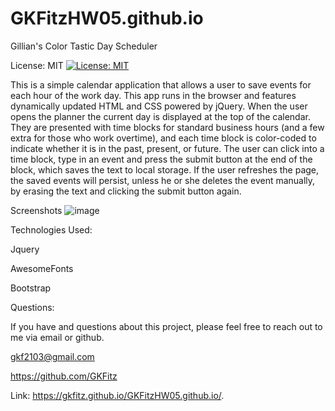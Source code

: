 # GKFitzHW05.github.io

Gillian's Color Tastic Day Scheduler

License: MIT
[![License: MIT](https://img.shields.io/badge/License-MIT-yellow.svg)](https://opensource.org/licenses/MIT)

This is a simple calendar application that allows a user to save events for each hour of the work day. This app runs in the browser and features dynamically updated HTML and CSS powered by jQuery.
When the user opens the planner the current day is displayed at the top of the calendar. They are presented with time blocks for standard business hours (and a few extra for those who work overtime), and each time block is color-coded to indicate whether it is in the past, present, or future. The user can click into a time block, type in an event and press the submit button at the end of the block, which saves the text to local storage. If the user refreshes the page, the saved events will persist, unless he or she deletes the event manually, by erasing the text and clicking the submit button again.

Screenshots
![image](https://user-images.githubusercontent.com/73301331/112785387-deba3d80-9021-11eb-9c41-b4e481140a3d.png)


Technologies Used:

Jquery

AwesomeFonts

Bootstrap

Questions:

If you have and questions about this project, please feel free to reach out to me via email or github.

gkf2103@gmail.com

https://github.com/GKFitz

Link:
https://gkfitz.github.io/GKFitzHW05.github.io/.
